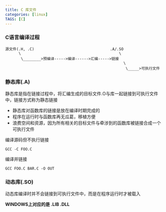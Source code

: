 ```yaml
---
title: C 库文件 
categories: [linux]
TAGS: [C]
---
```


### C语言编译过程

    源文件(.H, .C)                                  .A/.SO 
          \                                            \
           \________>预编译----->编译------>汇编----->链接
                                                         \
                                                          \_____>可执行文件

### 静态库(.A)

静态库是指在链接过程中，将汇编生成的目标文件.O与库一起链接到可执行文件中，链接方式称为静态链接

- 静态库对函数库的链接是放在编译时期完成的
- 程序在运行时与函数库再无瓜葛，移植方便
- 浪费空间和资源，因为所有相关的目标文件与牵涉到的函数库被链接合成一个可执行文件

编译源码但不执行链接

    GCC -C FOO.C

编译并链接

    GCC FOO.C BAR.C -O OUT

### 动态库(.SO)

动态库编译时并不会链接到可执行文件中，而是在程序运行时才被载入

**WINDOWS上对应的是 .LIB .DLL**
